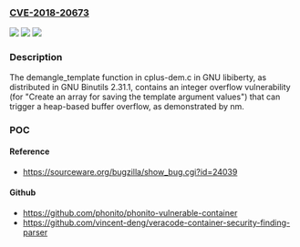 ### [CVE-2018-20673](https://cve.mitre.org/cgi-bin/cvename.cgi?name=CVE-2018-20673)
![](https://img.shields.io/static/v1?label=Product&message=n%2Fa&color=blue)
![](https://img.shields.io/static/v1?label=Version&message=n%2Fa&color=blue)
![](https://img.shields.io/static/v1?label=Vulnerability&message=n%2Fa&color=brighgreen)

### Description

The demangle_template function in cplus-dem.c in GNU libiberty, as distributed in GNU Binutils 2.31.1, contains an integer overflow vulnerability (for "Create an array for saving the template argument values") that can trigger a heap-based buffer overflow, as demonstrated by nm.

### POC

#### Reference
- https://sourceware.org/bugzilla/show_bug.cgi?id=24039

#### Github
- https://github.com/phonito/phonito-vulnerable-container
- https://github.com/vincent-deng/veracode-container-security-finding-parser

